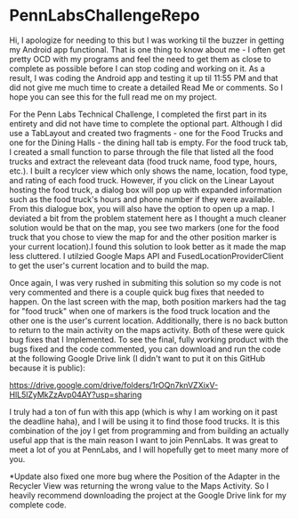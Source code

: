 # PennLabsChallengeRepo

Hi, I apologize for needing to this but I was working til the buzzer in getting my Android app functional. That is one thing to know about me - I often get pretty OCD with my programs and feel the need to get them as close to complete as possible before I can stop coding and working on it. As a result, I was coding the Android app and testing it up til 11:55 PM and that did not give me much time to create a detailed Read Me or comments. So I hope you can see this for the full read me on my project.

For the Penn Labs Technical Challenge, I completed the first part in its entirety and did not have time to complete the optional part. Although I did use a TabLayout and created two fragments - one for the Food Trucks and one for the Dining Halls - the dining hall tab is empty. For the food truck tab, I created a small function to parse through the file that listed all the food trucks and extract the releveant data (food truck name, food type, hours, etc.). I built a recylcer view which only shows the name, location, food type, and rating of each food truck. However, if you click on the Linear Layout hosting the food truck, a dialog box will pop up with expanded information such as the food truck's hours and phone number if they were available. From this dialogue box, you will also have the option to open up a map. I deviated a bit from the problem statement here as I thought a much cleaner solution would be that on the map, you see two markers (one for the food truck that you chose to view the map for and the other position marker is your current location).I found this solution to look better as it made the map less cluttered. I utilzied Google Maps API and FusedLocationProviderClient to get the user's current location and to build the map.  

Once again, I was very rushed in submiting this solution so my code is not very commented and there is a couple quick bug fixes that needed to happen. On the last screen with the map, both position markers had the tag for "food truck" when one of markers is the food truck location and the other one is the user's current location. Additionally, there is no back button to return to the main activity on the maps activity. Both of these were quick bug fixes that I Implemented.  To see the final, fully working product with the bugs fixed and the code commented, you can download and run the code at the following Google Drive link (I didn't want to put it on this GitHub because it is public):

https://drive.google.com/drive/folders/1rOQn7knVZXixV-HlL5lZyMkZzAvp04AY?usp=sharing

I truly had a ton of fun with this app (which is why I am working on it past the deadline haha), and I will be using it to find those food trucks. It is this combination of the joy I get from programming and from building an actually useful app that is the main reason I want to join PennLabs. It was great to meet a lot of you at PennLabs, and I will hopefully get to meet many more of you.

*Update also fixed one more bug where the Position of the Adapter in the Recycler View was returning the wrong value to the Maps Activity. So I heavily recommend downloading the project at the Google Drive link for my complete code.

